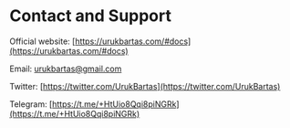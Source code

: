 # Contact and Support

Official website:  [https://urukbartas.com/#docs](https://urukbartas.com/#docs)

Email: urukbartas@gmail.com

Twitter: [https://twitter.com/UrukBartas](https://twitter.com/UrukBartas)

Telegram:  [https://t.me/+HtUio8Qqi8piNGRk](https://t.me/+HtUio8Qqi8piNGRk)
